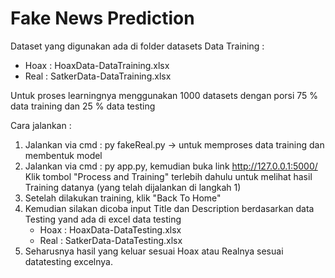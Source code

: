 # Fake News Prediction

Dataset yang digunakan ada di folder datasets 
Data Training : 
- Hoax : HoaxData-DataTraining.xlsx
- Real : SatkerData-DataTraining.xlsx

Untuk proses learningnya menggunakan 1000 datasets dengan porsi 75 % data training dan 25 % data testing

Cara jalankan :
1. Jalankan via cmd : py fakeReal.py -> untuk memproses data training dan membentuk model
2. Jalankan via cmd : py app.py,
   kemudian buka link http://127.0.0.1:5000/
   Klik tombol "Process and Training" terlebih dahulu untuk melihat hasil Training datanya (yang telah dijalankan di langkah 1)
3. Setelah dilakukan training, klik "Back To Home"
4. Kemudian silakan dicoba input Title dan Description berdasarkan data Testing yand ada di excel data testing
   - Hoax : HoaxData-DataTesting.xlsx
   - Real : SatkerData-DataTesting.xlsx
5. Seharusnya hasil yang keluar sesuai Hoax atau Realnya sesuai datatesting excelnya.

